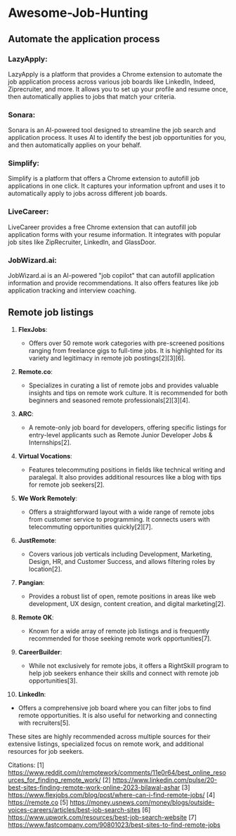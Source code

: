 # Awesome-Job-Hunting

## Automate the application process

### LazyApply:
LazyApply is a platform that provides a Chrome extension to automate the job application process across various job boards like LinkedIn, Indeed, Ziprecruiter, and more.
It allows you to set up your profile and resume once, then automatically applies to jobs that match your criteria.

### Sonara:
Sonara is an AI-powered tool designed to streamline the job search and application process.
It uses AI to identify the best job opportunities for you, and then automatically applies on your behalf.

### Simplify:
Simplify is a platform that offers a Chrome extension to autofill job applications in one click.
It captures your information upfront and uses it to automatically apply to jobs across different job boards.

### LiveCareer:
LiveCareer provides a free Chrome extension that can autofill job application forms with your resume information.
It integrates with popular job sites like ZipRecruiter, LinkedIn, and GlassDoor.

### JobWizard.ai:
JobWizard.ai is an AI-powered "job copilot" that can autofill application information and provide recommendations.
It also offers features like job application tracking and interview coaching.

## Remote job listings

1. **FlexJobs**:
   - Offers over 50 remote work categories with pre-screened positions ranging from freelance gigs to full-time jobs. It is highlighted for its variety and legitimacy in remote job postings[2][3][6].

2. **Remote.co**:
   - Specializes in curating a list of remote jobs and provides valuable insights and tips on remote work culture. It is recommended for both beginners and seasoned remote professionals[2][3][4].

3. **ARC**:
   - A remote-only job board for developers, offering specific listings for entry-level applicants such as Remote Junior Developer Jobs & Internships[2].

4. **Virtual Vocations**:
   - Features telecommuting positions in fields like technical writing and paralegal. It also provides additional resources like a blog with tips for remote job seekers[2].

5. **We Work Remotely**:
   - Offers a straightforward layout with a wide range of remote jobs from customer service to programming. It connects users with telecommuting opportunities quickly[2][7].

6. **JustRemote**:
   - Covers various job verticals including Development, Marketing, Design, HR, and Customer Success, and allows filtering roles by location[2].

7. **Pangian**:
   - Provides a robust list of open, remote positions in areas like web development, UX design, content creation, and digital marketing[2].

8. **Remote OK**:
   - Known for a wide array of remote job listings and is frequently recommended for those seeking remote work opportunities[7].

9. **CareerBuilder**:
   - While not exclusively for remote jobs, it offers a RightSkill program to help job seekers enhance their skills and connect with remote job opportunities[3].

10. **LinkedIn**:
   - Offers a comprehensive job board where you can filter jobs to find remote opportunities. It is also useful for networking and connecting with recruiters[5].

These sites are highly recommended across multiple sources for their extensive listings, specialized focus on remote work, and additional resources for job seekers.

Citations:
[1] https://www.reddit.com/r/remotework/comments/11e0r64/best_online_resources_for_finding_remote_work/
[2] https://www.linkedin.com/pulse/20-best-sites-finding-remote-work-online-2023-bilawal-ashar
[3] https://www.flexjobs.com/blog/post/where-can-i-find-remote-jobs/
[4] https://remote.co
[5] https://money.usnews.com/money/blogs/outside-voices-careers/articles/best-job-search-sites
[6] https://www.upwork.com/resources/best-job-search-website
[7] https://www.fastcompany.com/90801023/best-sites-to-find-remote-jobs
